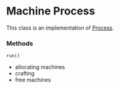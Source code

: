 # Machine Process

This class is an implementation of [Process](./Process.md).

### Methods
`run()`
+ allocating machines  
+ crafting  
+ free machines